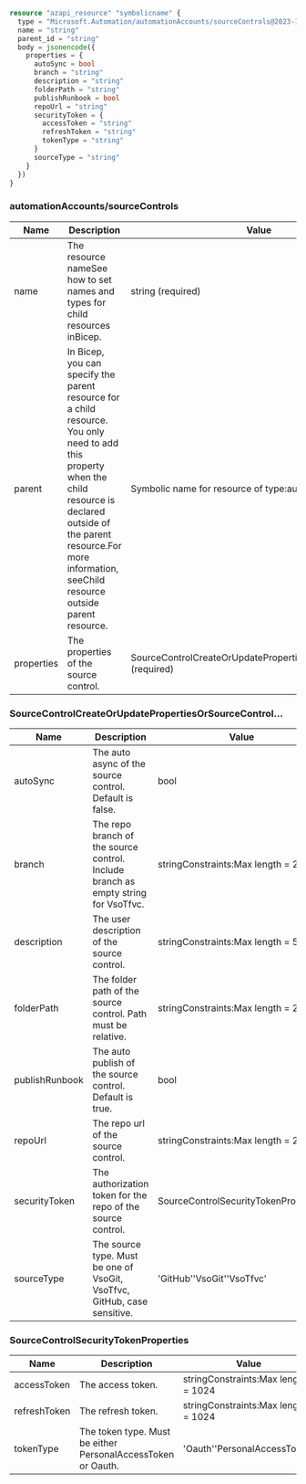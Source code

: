 ```terraform
resource "azapi_resource" "symbolicname" {
  type = "Microsoft.Automation/automationAccounts/sourceControls@2023-11-01"
  name = "string"
  parent_id = "string"
  body = jsonencode({
    properties = {
      autoSync = bool
      branch = "string"
      description = "string"
      folderPath = "string"
      publishRunbook = bool
      repoUrl = "string"
      securityToken = {
        accessToken = "string"
        refreshToken = "string"
        tokenType = "string"
      }
      sourceType = "string"
    }
  })
}

```

### automationAccounts/sourceControls

| Name | Description | Value |
|-|-|-|
| name | The resource nameSee how to set names and types for child resources inBicep. | string (required) |
| parent | In Bicep, you can specify the parent resource for a child resource. You only need to add this property when the child resource is declared outside of the parent resource.For more information, seeChild resource outside parent resource. | Symbolic name for resource of type:automationAccounts |
| properties | The properties of the source control. | SourceControlCreateOrUpdatePropertiesOrSourceControl...(required) |


### SourceControlCreateOrUpdatePropertiesOrSourceControl...

| Name | Description | Value |
|-|-|-|
| autoSync | The auto async of the source control. Default is false. | bool |
| branch | The repo branch of the source control. Include branch as empty string for VsoTfvc. | stringConstraints:Max length = 255 |
| description | The user description of the source control. | stringConstraints:Max length = 512 |
| folderPath | The folder path of the source control. Path must be relative. | stringConstraints:Max length = 255 |
| publishRunbook | The auto publish of the source control. Default is true. | bool |
| repoUrl | The repo url of the source control. | stringConstraints:Max length = 2000 |
| securityToken | The authorization token for the repo of the source control. | SourceControlSecurityTokenProperties |
| sourceType | The source type. Must be one of VsoGit, VsoTfvc, GitHub, case sensitive. | 'GitHub''VsoGit''VsoTfvc' |


### SourceControlSecurityTokenProperties

| Name | Description | Value |
|-|-|-|
| accessToken | The access token. | stringConstraints:Max length = 1024 |
| refreshToken | The refresh token. | stringConstraints:Max length = 1024 |
| tokenType | The token type. Must be either PersonalAccessToken or Oauth. | 'Oauth''PersonalAccessToken' |


